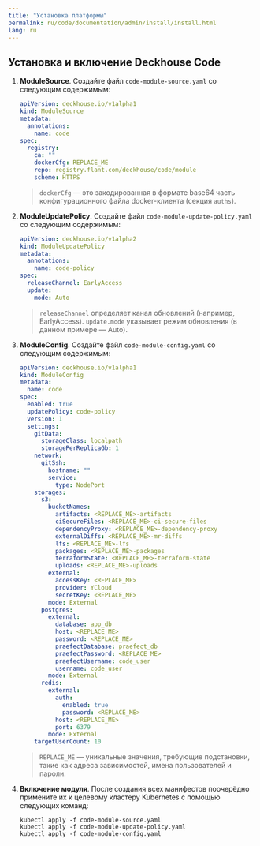 ```yaml
---
title: "Установка платформы"
permalink: ru/code/documentation/admin/install/install.html
lang: ru
---
```


## Установка и включение Deckhouse Code

1. **ModuleSource**. Создайте файл `code-module-source.yaml` со следующим содержимым:

   ```yaml
   apiVersion: deckhouse.io/v1alpha1
   kind: ModuleSource
   metadata:
     annotations:
       name: code
   spec:
     registry:
       ca: ""
       dockerCfg: REPLACE_ME
       repo: registry.flant.com/deckhouse/code/module
       scheme: HTTPS
   ```

   > `dockerCfg` — это закодированная в формате base64 часть конфигурационного файла docker-клиента (секция `auths`).

1. **ModuleUpdatePolicy**. Создайте файл `code-module-update-policy.yaml` со следующим содержимым:

   ```yaml
   apiVersion: deckhouse.io/v1alpha2
   kind: ModuleUpdatePolicy
   metadata:
     annotations:
       name: code-policy
   spec:
     releaseChannel: EarlyAccess
     update:
       mode: Auto
   ```

   > `releaseChannel` определяет канал обновлений (например, EarlyAccess).
   > `update.mode` указывает режим обновления (в данном примере — Auto).

1. **ModuleConfig**. Создайте файл `code-module-config.yaml` со следующим содержимым:

   ```yaml
   apiVersion: deckhouse.io/v1alpha1
   kind: ModuleConfig
   metadata:
     name: code
   spec:
     enabled: true
     updatePolicy: code-policy
     version: 1
     settings:
       gitData:
         storageClass: localpath
         storagePerReplicaGb: 1
       network:
         gitSsh:
           hostname: ""
           service:
             type: NodePort
       storages:
         s3:
           bucketNames:
             artifacts: <REPLACE_ME>-artifacts
             ciSecureFiles: <REPLACE_ME>-ci-secure-files
             dependencyProxy: <REPLACE_ME>-dependency-proxy
             externalDiffs: <REPLACE_ME>-mr-diffs
             lfs: <REPLACE_ME>-lfs
             packages: <REPLACE_ME>-packages
             terraformState: <REPLACE_ME>-terraform-state
             uploads: <REPLACE_ME>-uploads
           external:
             accessKey: <REPLACE_ME>
             provider: YCloud
             secretKey: <REPLACE_ME>
           mode: External
         postgres:
           external:
             database: app_db
             host: <REPLACE_ME>
             password: <REPLACE_ME>
             praefectDatabase: praefect_db
             praefectPassword: <REPLACE_ME>
             praefectUsername: code_user
             username: code_user
           mode: External
         redis:
           external:
             auth:
               enabled: true
               password: <REPLACE_ME>
             host: <REPLACE_ME>
             port: 6379
           mode: External
       targetUserCount: 10
   ```

   > `REPLACE_ME` — уникальные значения, требующие подстановки, такие как адреса зависимостей, имена пользователей и пароли.

1. **Включение модуля**. После создания всех манифестов поочерёдно примените их к целевому кластеру Kubernetes с помощью следующих команд:

   ```console
   kubectl apply -f code-module-source.yaml
   kubectl apply -f code-module-update-policy.yaml
   kubectl apply -f code-module-config.yaml
   ```

